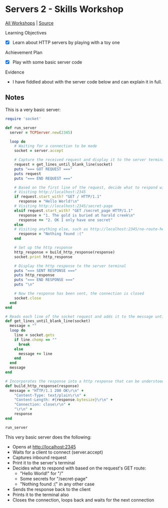 # Servers 2 - Skills Workshop

[All Workshops](README.md) | [Source]()

Learning Objectives

- [x] Learn about HTTP servers by playing with a toy one

Achievement Plan

- [x] Play with some basic server code

Evidence

- I have fiddled about with the server code below and can explain it in full.

## Notes

This is a very basic server:

```ruby
require 'socket'

def run_server
  server = TCPServer.new(2345)

  loop do
    # Waiting for a connection to be made
    socket = server.accept

    # Capture the received request and display it to the server terminal
    request = get_lines_until_blank_line(socket)
    puts "=== GOT REQUEST ==="
    puts request
    puts "=== END REQUEST ==="

    # Based on the first line of the request, decide what to respond with
    # Visiting http://localhost:2345
    if request.start_with? "GET / HTTP/1.1"
      response = "Hello World!\n"
    # Visiting http://localhost:2345/secret-page
    elsif request.start_with? "GET /secret_page HTTP/1.1"
      response = "1. The gold is buried at harald creek\n"
      response += "2. OK I only have one secret"
    else
    # Visiting anything else, such as http://localhost:2345/no-route-here
      response = "Nothing found :("
    end

    # Set up the http response
    http_response = build_http_response(response)
    socket.print http_response

    # Display the http response to the server terminal
    puts "=== SENT RESPONSE ==="
    puts http_response
    puts "=== END RESPONSE ==="
    puts "\n"

    # Now the response has been sent, the connection is closed
    socket.close
  end
end

# Reads each line of the socket request and adds it to the message until an empty line
def get_lines_until_blank_line(socket)
  message = ""
  loop do
    line = socket.gets
    if line.chomp == ""
      break
    else
      message += line
    end
  end
  message
end

# Incorporates the response into a http response that can be understood by the client
def build_http_response(response)
  message = "HTTP/1.1 200 OK\r\n" +
    "Content-Type: text/plain\r\n" +
    "Content-Length: #{response.bytesize}\r\n" +
    "Connection: close\r\n" +
    "\r\n" +
    response
end

run_server
```

This very basic server does the following:

- Opens at <http://localhost:2345>
- Waits for a client to connect (server.accept)
- Captures inbound request
- Print it to the server's terminal
- Decides what to respond with based on the request's GET route:
  - "Hello World!" for "/"
  - Some secrets for "/secret-page"
  - "Nothing found :(" in any other case
- Sends the response back to the client
- Prints it to the terminal also
- Closes the connection, loops back and waits for the next connection
